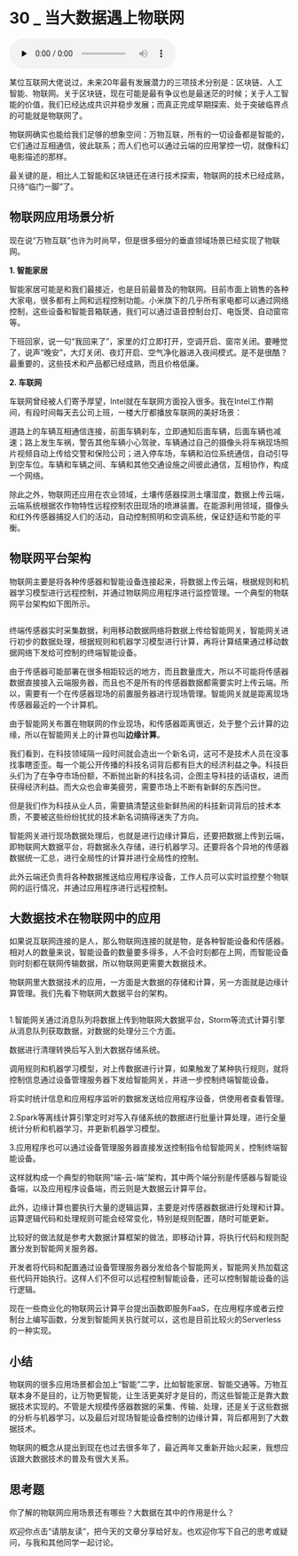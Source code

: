 # 30 _ 当大数据遇上物联网

<audio id="audio" title="30 | 当大数据遇上物联网" controls="" preload="none"><source id="mp3" src="https://static001.geekbang.org/resource/audio/cc/94/cc8e13f2d4c063bae9ede9769af0dc94.mp3"></audio>

某位互联网大佬说过，未来20年最有发展潜力的三项技术分别是：区块链、人工智能、物联网。关于区块链，现在可能是最有争议也是最迷茫的时候；关于人工智能的价值，我们已经达成共识并稳步发展；而真正完成早期探索、处于突破临界点的可能就是物联网了。

物联网确实也能给我们足够的想象空间：万物互联，所有的一切设备都是智能的，它们通过互相通信，彼此联系；而人们也可以通过云端的应用掌控一切，就像科幻电影描述的那样。

最关键的是，相比人工智能和区块链还在进行技术探索，物联网的技术已经成熟，只待“临门一脚”了。

## 物联网应用场景分析

现在说“万物互联”也许为时尚早，但是很多细分的垂直领域场景已经实现了物联网。

**1. 智能家居**

智能家居可能是和我们最接近，也是目前最普及的物联网。目前市面上销售的各种大家电，很多都有上网和远程控制功能。小米旗下的几乎所有家电都可以通过网络控制，这些设备和智能音箱联通，我们可以通过语音控制台灯、电饭煲、自动窗帘等。

下班回家，说一句“我回来了”，家里的灯立即打开，空调开启、窗帘关闭。要睡觉了，说声“晚安”，大灯关闭、夜灯开启、空气净化器进入夜间模式。是不是很酷？最重要的，这些技术和产品都已经成熟，而且价格低廉。

**2. 车联网**

车联网曾经被人们寄予厚望，Intel就在车联网方面投入很多。我在Intel工作期间，有段时间每天去公司上班，一楼大厅都播放车联网的美好场景：

道路上的车辆互相通信连接，前面车辆刹车，立即通知后面车辆，后面车辆也减速；路上发生车祸，警告其他车辆小心驾驶，车辆通过自己的摄像头将车祸现场照片视频自动上传给交警和保险公司；进入停车场，车辆和泊位系统通信，自动引导到空车位。车辆和车辆之间、车辆和其他交通设施之间彼此通信，互相协作，构成一个网络。

除此之外，物联网还应用在农业领域，土壤传感器探测土壤湿度，数据上传云端，云端系统根据农作物特性远程控制农田现场的喷淋装置。在能源利用领域，摄像头和红外传感器捕捉人们的活动，自动控制照明和空调系统，保证舒适和节能的平衡。

## 物联网平台架构

物联网主要是将各种传感器和智能设备连接起来，将数据上传云端，根据规则和机器学习模型进行远程控制，并通过物联网应用程序进行监控管理。一个典型的物联网平台架构如下图所示。

<img src="https://static001.geekbang.org/resource/image/d1/4a/d1ca6ed8631dc6bea0956d27b478da4a.png" alt="">

终端传感器实时采集数据，利用移动数据网络将数据上传给智能网关，智能网关进行初步的数据处理，根据规则和机器学习模型进行计算，再将计算结果通过移动数据网络下发给可控制的终端智能设备。

由于传感器可能部署在很多相距较远的地方，而且数量庞大，所以不可能将传感器数据直接接入云端服务器，而且也不是所有的传感器数据都需要实时上传云端。所以，需要有一个在传感器现场的前置服务器进行现场管理。智能网关就是距离现场传感器最近的一个计算机。

由于智能网关布置在物联网的作业现场，和传感器距离很近，处于整个云计算的边缘，所以在智能网关上的计算也叫**边缘计算**。

我们看到，在科技领域隔一段时间就会造出一个新名词，这可不是技术人员在没事找事瞎歪歪。每一个能公开传播的科技名词背后都有巨大的经济利益之争。科技巨头们为了在争夺市场份额，不断抛出新的科技名词，企图主导科技的话语权，进而获得经济利益。而大众也会审美疲劳，需要市场上不断有新鲜的东西问世。

但是我们作为科技从业人员，需要搞清楚这些新鲜热闹的科技新词背后的技术本质，不要被这些纷纷扰扰的技术新名词搞得迷失了方向。

智能网关进行现场数据处理后，也就是进行边缘计算后，还要把数据上传到云端，即物联网大数据平台，将数据永久存储，进行机器学习。还要将各个异地的传感器数据统一汇总，进行全局性的计算并进行全局性的控制。

此外云端还负责将各种数据推送给应用程序设备，工作人员可以实时监控整个物联网的运行情况，并通过应用程序进行远程控制。

## 大数据技术在物联网中的应用

如果说互联网连接的是人，那么物联网连接的就是物，是各种智能设备和传感器。相对人的数量来说，智能设备的数量要多得多，人不会时刻都在上网，而智能设备则时刻都在联网传输数据，所以物联网更需要大数据技术。

物联网里大数据技术的应用，一方面是大数据的存储和计算，另一方面就是边缘计算管理。我们先看下物联网大数据平台的架构。

<img src="https://static001.geekbang.org/resource/image/46/58/46e43c947cf20aa75d9e081de8b54158.png" alt="">

1.智能网关通过消息队列将数据上传到物联网大数据平台，Storm等流式计算引擎从消息队列获取数据，对数据的处理分三个方面。


数据进行清理转换后写入到大数据存储系统。


调用规则和机器学习模型，对上传数据进行计算，如果触发了某种执行规则，就将控制信息通过设备管理服务器下发给智能网关，并进一步控制终端智能设备。


将实时统计信息和应用程序监听的数据发送给应用程序设备，供使用者查看管理。


2.Spark等离线计算引擎定时对写入存储系统的数据进行批量计算处理，进行全量统计分析和机器学习，并更新机器学习模型。

3.应用程序也可以通过设备管理服务器直接发送控制指令给智能网关，控制终端智能设备。

这样就构成一个典型的物联网“端-云-端”架构，其中两个端分别是传感器与智能设备端，以及应用程序设备端，而云则是大数据云计算平台。

此外，边缘计算也要执行大量的逻辑运算，主要是对传感器数据进行处理和计算。运算逻辑代码和处理规则可能会经常变化，特别是规则配置，随时可能更新。

比较好的做法就是参考大数据计算框架的做法，即移动计算，将执行代码和规则配置分发到智能网关服务器。

开发者将代码和配置通过设备管理服务器分发给各个智能网关，智能网关热加载这些代码开始执行。这样人们不但可以远程控制智能设备，还可以控制智能设备的运行逻辑。

现在一些商业化的物联网云计算平台提出函数即服务FaaS，在应用程序或者云控制台上编写函数，分发到智能网关执行就可以，这也是目前比较火的Serverless的一种实现。

## 小结

物联网的很多应用场景都会加上“智能”二字，比如智能家居、智能交通等。万物互联本身不是目的，让万物更智能，让生活更美好才是目的，而这些智能正是靠大数据技术实现的。不管是大规模传感器数据的采集、传输、处理，还是关于这些数据的分析与机器学习，以及最后对现场智能设备控制的边缘计算，背后都用到了大数据技术。

物联网的概念从提出到现在也过去很多年了，最近两年又重新开始火起来，我想应该跟大数据技术的普及有很大关系。

## 思考题

你了解的物联网应用场景还有哪些？大数据在其中的作用是什么？

欢迎你点击“请朋友读”，把今天的文章分享给好友。也欢迎你写下自己的思考或疑问，与我和其他同学一起讨论。
